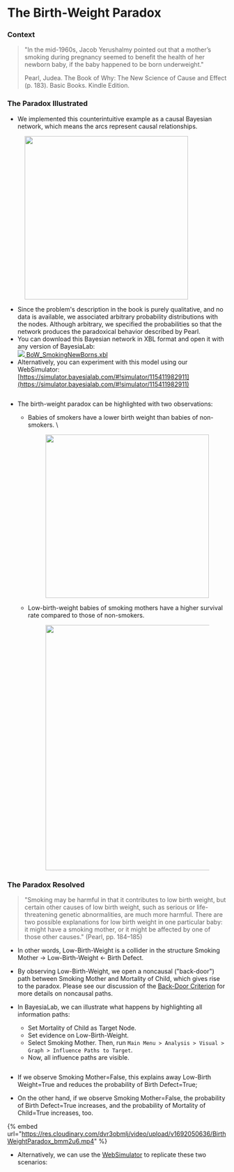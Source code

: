 # The Birth-Weight Paradox

### Context

> "In the mid-1960s, Jacob Yerushalmy pointed out that a mother’s smoking during pregnancy seemed to benefit the health of her newborn baby, if the baby happened to be born underweight."
>
> Pearl, Judea. The Book of Why: The New Science of Cause and Effect (p. 183). Basic Books. Kindle Edition.

### The Paradox Illustrated&#x20;

* We implemented this counterintuitive example as a causal Bayesian network, which means the arcs represent causal relationships.

<figure><img src="https://res.cloudinary.com/dvr3obmlj/image/upload/v1692050126/BoW_SmokingNB_u0p61p.svg" alt="" width="375"><figcaption></figcaption></figure>

* Since the problem's description in the book is purely qualitative, and no data is available, we associated arbitrary probability distributions with the nodes. Although arbitrary, we specified the probabilities so that the network produces the paradoxical behavior described by Pearl.
* You can download this Bayesian network in XBL format and open it with any version of BayesiaLab:\
  [![](https://res.cloudinary.com/dvr3obmlj/image/upload/v1692036394/xbl3\_xmnk2g.svg) BoW\_SmokingNewBorns.xbl](https://res.cloudinary.com/dvr3obmlj/raw/upload/v1692050160/BoW\_SmokingNewBorns\_p8bl11.xbl)
* Alternatively, you can experiment with this model using our WebSimulator: [https://simulator.bayesialab.com/#!simulator/115411982911](https://simulator.bayesialab.com/#!simulator/115411982911)

<figure><img src="https://res.cloudinary.com/dvr3obmlj/image/upload/v1692050247/WS_SmokingNB1_x6eky3.png" alt=""><figcaption></figcaption></figure>

* The birth-weight paradox can be highlighted with two observations:
  *   Babies of smokers have a lower birth weight than babies of non-smokers. \


      <figure><img src="https://res.cloudinary.com/dvr3obmlj/image/upload/v1692050357/547_qoax2o.png" alt="" width="375"><figcaption></figcaption></figure>
  *   Low-birth-weight babies of smoking mothers have a higher survival rate compared to those of non-smokers.&#x20;

      <figure><img src="https://res.cloudinary.com/dvr3obmlj/image/upload/v1692050357/547_2_mygrqg.png" alt="" width="563"><figcaption></figcaption></figure>

### The Paradox Resolved&#x20;

> "Smoking may be harmful in that it contributes to low birth weight, but certain other causes of low birth weight, such as serious or life-threatening genetic abnormalities, are much more harmful. There are two possible explanations for low birth weight in one particular baby: it might have a smoking mother, or it might be affected by one of those other causes." (Pearl, pp. 184–185)

* In other words, Low-Birth-Weight is a collider in the structure Smoking Mother → Low-Birth-Weight ← Birth Defect.
* By observing Low-Birth-Weight, we open a noncausal ("back-door") path between Smoking Mother and Mortality of Child, which gives rise to the paradox. Please see our discussion of the [Back-Door Criterion](the-back-door-criterion/) for more details on noncausal paths.
*   In BayesiaLab, we can illustrate what happens by highlighting all information paths:

    * Set Mortality of Child as Target Node.
    * Set evidence on Low-Birth-Weight.
    * Select Smoking Mother. Then, run `Main Menu > Analysis > Visual > Graph > Influence Paths to Target`.
    * Now, all influence paths are visible.



    <figure><img src="https://res.cloudinary.com/dvr3obmlj/image/upload/v1692050564/BirthWeightInfluencePaths_bkqibj.png" alt=""><figcaption></figcaption></figure>
* If we observe Smoking Mother=False, this explains away Low-Birth Weight=True and reduces the probability of Birth Defect=True;
* On the other hand, if we observe Smoking Mother=False, the probability of Birth Defect=True increases, and the probability of Mortality of Child=True increases, too.​​​

{% embed url="https://res.cloudinary.com/dvr3obmlj/video/upload/v1692050636/BirthWeightParadox_bmm2u6.mp4" %}

* Alternatively, we can use the [WebSimulator](../../bayesialab-websimulator/) to replicate these two scenarios:

<figure><img src="https://res.cloudinary.com/dvr3obmlj/image/upload/v1692050798/WS_SmokingNB2a_vfajey.png" alt=""><figcaption></figcaption></figure>

<figure><img src="https://res.cloudinary.com/dvr3obmlj/image/upload/v1692050720/WS_SmokingNB2_dn8sfp.png" alt=""><figcaption></figcaption></figure>
